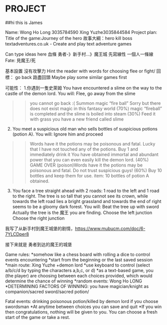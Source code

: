 # PROJECT
##hi this is James

 Name: Wong Ho Long 3035784590  Xing Yuzhe3035844584
Project plan:
Title of the game:Journey of the hero
故事大綱：hero kill boss
textadventures.co.uk - Create and play text adventure games

Can type ideas here
血條
勇者-》新手村...》魔王城
先寫線性
一個人一條線
Fate: 見魔王/死


基本設置
沒有攻擊力
Hint the reader with words for choosing flee or fight/
回標： go back 路盡回頭 
Maybe play some similar games first

可能性：
1.你遇到一隻史萊姆 You have encountered a slime on the way to the castle of the demon lord.
You will:
Flee, go away from the slime
>>you cannot go back :(
Summon magic “fire ball”
>>Sorry but there does not exist magic in this fantasy world (70%)
>>magic “fireball” is completed and the slime is boiled into steam (30%)
Feed it with grass
>>you have a new friend called slime


2. You meet a suspicious old man who sells bottles of suspicious potions (potion A).
You will:
Ignore him and proceed
>>Words have it the potions may be poisonous and fatal. Lucky that I have not touched any of the potions.
Buy 1 and immediately drink it
>>You have obtained immortal and abundant power that you can even easily kill the demon lord. (40%)
>>GAME OVER (poison)Words have it the potions may be poisonous and fatal. Do not trust suspicious guys! (60%)
Buy 10 bottles and keep them for use.
>>item: 10 bottles of potion A obtained.
3. You face a tree straight ahead with 2 roads: 1 road to the left and 1 road to the right. The tree is so tall that you cannot see its crown, while towards the left road lies a bright grassland and towards the end of right seems to be a gloomy dark forest. 
You will:
Beat the tree up with sword
Actually the tree is the 魔王 you are finding.
Choose the left junction
Choose the right junction



我写了从新手村到魔王城堡的剧情，https://www.mubucm.com/doc/6-7YLCDper8

接下来就是
勇者到达的魔王的城堡

Game rules:
*somehow like a chess board with rolling a dice to control events encountering
*start from the beginning or the last saved session
*main route: Xing Yuzhe +demon lord
*use keyboard to control (select a/b/c/d by typing the characters a,b,c, or d)
*as a text-based game, you (the player) are choosing between each choices provided, which would determine the chance of winning
*random events: Wong Ho LONG
*DETERMINING FACTORS OF WINNING: you have magician/knight as companion/sacred sword/sacred potion/

Fatal events: drinking poisonous potion/killed by demon lord if you choose swordsman
*At anytime between choices you can save and quit
*If you win then congratulations, nothing will be given to you. You can choose a fresh start of  the game or take a rest.

